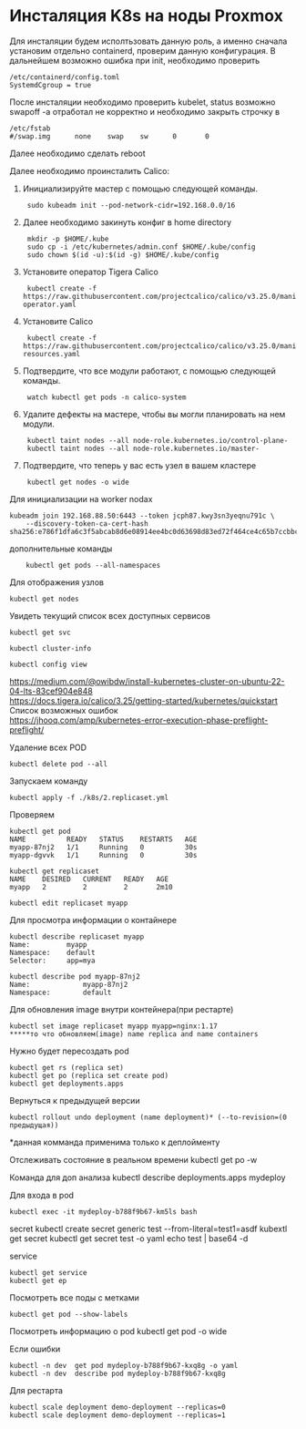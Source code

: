 # Инсталяция K8s на ноды Proxmox
Для инсталяции будем исполтьзовать данную роль, а именно сначала установим отдельно containerd, проверим данную конфигурация.
В дальнейшем возможно ошибка при init, необходимо проверить 

    /etc/containerd/config.toml 
    SystemdCgroup = true
После инсталяции необходимо проверить kubelet, status возможно swapoff -a отработал не корректно и необходимо закрыть строчку в 

    /etc/fstab
    #/swap.img      none    swap    sw      0       0

Далее необходимо сделать reboot

Далее необходимо проинсталить Calico:

1. Инициализируйте мастер с помощью следующей команды.

        sudo kubeadm init --pod-network-cidr=192.168.0.0/16

2. Далее необходимо закинуть конфиг в home directory

        mkdir -p $HOME/.kube
        sudo cp -i /etc/kubernetes/admin.conf $HOME/.kube/config
        sudo chown $(id -u):$(id -g) $HOME/.kube/config

3. Установите оператор Tigera Calico 

        kubectl create -f https://raw.githubusercontent.com/projectcalico/calico/v3.25.0/manifests/tigera-operator.yaml

4. Установите Calico

        kubectl create -f https://raw.githubusercontent.com/projectcalico/calico/v3.25.0/manifests/custom-resources.yaml


4. Подтвердите, что все модули работают, с помощью следующей команды.

        watch kubectl get pods -n calico-system

5. Удалите дефекты на мастере, чтобы вы могли планировать на нем модули.

        kubectl taint nodes --all node-role.kubernetes.io/control-plane-
        kubectl taint nodes --all node-role.kubernetes.io/master-
6. Подтвердите, что теперь у вас есть узел в вашем кластере

        kubectl get nodes -o wide

Для инициализации на worker nodax

    kubeadm join 192.168.88.50:6443 --token jcph87.kwy3sn3yeqnu791c \
        --discovery-token-ca-cert-hash sha256:e786f1dfa6c3f5abcab8d6e08914ee4bc0d63698d83ed72f464ce4c65b7ccbbc

дополнительные команды

        kubectl get pods --all-namespaces

Для отображения узлов 

    kubectl get nodes

Увидеть текущий список всех доступных сервисов

    kubectl get svc

    kubectl cluster-info

    kubectl config view

https://medium.com/@owibdw/install-kubernetes-cluster-on-ubuntu-22-04-lts-83cef904e848 </br>
https://docs.tigera.io/calico/3.25/getting-started/kubernetes/quickstart </br>
Список возможных ошибок </br>
https://jhooq.com/amp/kubernetes-error-execution-phase-preflight-preflight/


Удаление всех POD 

    kubectl delete pod --all

Запускаем команду 

    kubectl apply -f ./k8s/2.replicaset.yml 
Проверяем

    kubectl get pod
    NAME          READY   STATUS    RESTARTS   AGE
    myapp-87nj2   1/1     Running   0          30s
    myapp-dgvvk   1/1     Running   0          30s

    kubectl get replicaset
    NAME    DESIRED   CURRENT   READY   AGE
    myapp   2         2         2       2m10

    kubectl edit replicaset myapp

Для просмотра информации о контайнере

    kubectl describe replicaset myapp
    Name:         myapp
    Namespace:    default
    Selector:     app=mya

    kubectl describe pod myapp-87nj2
    Name:             myapp-87nj2
    Namespace:        default

Для обновления image внутри контейнера(при рестарте)

    kubectl set image replicaset myapp myapp=nginx:1.17
    *****то что обновляем(image) name replica and name containers

Нужно будет пересоздать pod

    kubectl get rs (replica set)
    kubectl get po (replica set create pod)
    kubectl get deployments.apps

Вернуться к предыдущей версии 

    kubectl rollout undo deployment (name deployment)* (--to-revision=(0 предыдущая))
*данная комманда применима только к деплойменту

Отслеживать состояние в реальном времени 
    kubectl get po -w

Команда для доп анализа 
  kubectl describe deployments.apps mydeploy

Для входа в pod

    kubectl exec -it mydeploy-b788f9b67-km5ls bash

secret
  kubectl create secret generic test --from-literal=test1=asdf
  kubextl get secret
  kubectl get secret test -o yaml
  echo test | base64 -d

service

    kubectl get service
    kubectl get ep

Посмотреть все поды с метками

    kubectl get pod --show-labels

Посмотреть информацию о pod
    kubectl get pod -o wide

Если ошибки

    kubectl -n dev  get pod mydeploy-b788f9b67-kxq8g -o yaml
    kubectl -n dev  describe pod mydeploy-b788f9b67-kxq8g

Для рестарта 

    kubectl scale deployment demo-deployment --replicas=0
    kubectl scale deployment demo-deployment --replicas=1 